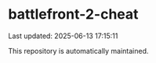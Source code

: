 # battlefront-2-cheat

Last updated: 2025-06-13 17:15:11

This repository is automatically maintained.
